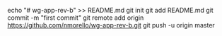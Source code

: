 echo "# wg-app-rev-b" >> README.md
git init
git add README.md
git commit -m "first commit"
git remote add origin https://github.com/nmorello/wg-app-rev-b.git
git push -u origin master
